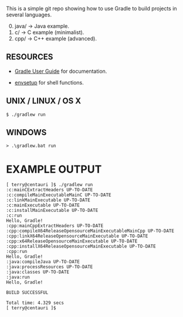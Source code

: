 This is a simple git repo showing how to use Gradle to build projects in several languages.

0. java/ 	-> Java example.
1. c/ 		-> C example (minimalist).
2. cpp/ 	-> C++ example (advanced).


RESOURCES
---------

- [Gradle User Guide](http://www.gradle.org/docs/current/userguide/userguide.html) for documentation.

- [envsetup](https://github.com/Spidey01/envsetup) for shell functions.

UNIX / LINUX / OS X
-------------------

	$ ./gradlew run


WINDOWS
-------
	> .\gradlew.bat run



EXAMPLE OUTPUT
==============

	[ terry@centauri ]$ ./gradlew run
	:c:mainCExtractHeaders UP-TO-DATE
	:c:compileMainExecutableMainC UP-TO-DATE
	:c:linkMainExecutable UP-TO-DATE
	:c:mainExecutable UP-TO-DATE
	:c:installMainExecutable UP-TO-DATE
	:c:run
	Hello, Gradle!
	:cpp:mainCppExtractHeaders UP-TO-DATE
	:cpp:compileX64ReleaseOpensourceMainExecutableMainCpp UP-TO-DATE
	:cpp:linkX64ReleaseOpensourceMainExecutable UP-TO-DATE
	:cpp:x64ReleaseOpensourceMainExecutable UP-TO-DATE
	:cpp:installX64ReleaseOpensourceMainExecutable UP-TO-DATE
	:cpp:run
	Hello, Gradle!
	:java:compileJava UP-TO-DATE
	:java:processResources UP-TO-DATE
	:java:classes UP-TO-DATE
	:java:run
	Hello, Gradle!

	BUILD SUCCESSFUL

	Total time: 4.329 secs
	[ terry@centauri ]$

